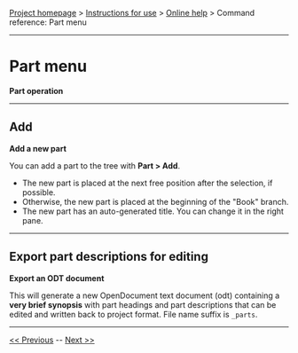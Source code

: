 [Project homepage](../index) > [Instructions for use](../usage) > [Online help](help) > Command reference: Part menu

--- 

# Part menu 

**Part operation**

--- 

## Add

**Add a new part**

You can add a part to the tree with **Part > Add**.
- The new part is placed at the next free position after the selection, if possible.
- Otherwise, the new part is placed at the beginning of the "Book" branch.
- The new part has an auto-generated title. You can change it in the right pane.

--- 

## Export part descriptions for editing

**Export an ODT document**

This will generate a new OpenDocument text document (odt) containing a
**very brief synopsis** with part headings and part descriptions that can
be edited and written back to project format. File name suffix is
`_parts`.

--- 

[<< Previous](view_menu) -- [Next >>](chapter_menu)
